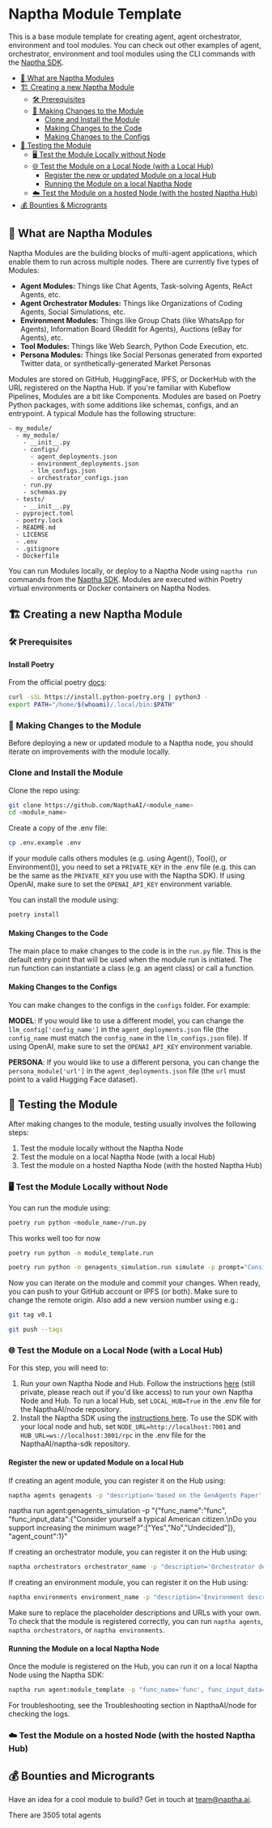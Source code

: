 # Naptha Module Template

This is a base module template for creating agent, agent orchestrator, environment and tool modules. You can check out other examples of agent, orchestrator, environment and tool modules using the CLI commands with the [Naptha SDK](https://github.com/NapthaAI/naptha-sdk). 

- [🧩 What are Naptha Modules](#-what-are-naptha-modules)
- [🏗 Creating a new Naptha Module](#-creating-a-new-naptha-module)
  - [🛠️ Prerequisites](#-prerequisites)
  - [🔧 Making Changes to the Module](#-making-changes-to-the-module)
    - [Clone and Install the Module](#clone-and-install-the-module)
    - [Making Changes to the Code](#making-changes-to-the-code)
    - [Making Changes to the Configs](#making-changes-to-the-configs)
- [🧪 Testing the Module](#-testing-the-module)
  - [🖥️ Test the Module Locally without Node](#-test-the-module-locally-without-node)
  - [🌐 Test the Module on a Local Node (with a Local Hub)](#-test-the-module-on-a-local-node-with-a-local-hub)
    - [Register the new or updated Module on a local Hub](#register-the-new-or-updated-module-on-a-local-hub)
    - [Running the Module on a local Naptha Node](#running-the-module-on-a-local-naptha-node)
  - [☁️ Test the Module on a hosted Node (with the hosted Naptha Hub)](#-test-the-module-on-a-hosted-node-with-the-hosted-naptha-hub)
- [💰 Bounties & Microgrants](#-bounties-and-microgrants)

## 🧩 What are Naptha Modules

Naptha Modules are the building blocks of multi-agent applications, which enable them to run across multiple nodes. There are currently five types of Modules:

- **Agent Modules:** Things like Chat Agents, Task-solving Agents, ReAct Agents, etc.
- **Agent Orchestrator Modules:** Things like Organizations of Coding Agents, Social Simulations, etc.
- **Environment Modules:** Things like Group Chats (like WhatsApp for Agents), Information Board (Reddit for Agents), Auctions (eBay for Agents), etc.
- **Tool Modules:** Things like Web Search, Python Code Execution, etc.
- **Persona Modules:** Things like Social Personas generated from exported Twitter data, or synthetically-generated Market Personas

Modules are stored on GitHub, HuggingFace, IPFS, or DockerHub with the URL registered on the Naptha Hub. If you're familiar with Kubeflow Pipelines, Modules are a bit like Components. Modules are based on Poetry Python packages, with some additions like schemas, configs, and an entrypoint. A typical Module has the following structure:

```
- my_module/
  - my_module/
    - __init__.py
    - configs/
      - agent_deployments.json
      - environment_deployments.json
      - llm_configs.json
      - orchestrator_configs.json
    - run.py
    - schemas.py
  - tests/
    - __init__.py
  - pyproject.toml
  - poetry.lock
  - README.md
  - LICENSE
  - .env
  - .gitignore
  - Dockerfile
```

You can run Modules locally, or deploy to a Naptha Node using `naptha run` commands from the [Naptha SDK](https://github.com/NapthaAI/naptha-sdk). Modules are executed within Poetry virtual environments or Docker containers on Naptha Nodes.

## 🏗 Creating a new Naptha Module

### 🛠 Prerequisites 

#### Install Poetry 

From the official poetry [docs](https://python-poetry.org/docs/#installing-with-the-official-installer):

```bash
curl -sSL https://install.python-poetry.org | python3 -
export PATH="/home/$(whoami)/.local/bin:$PATH"
```

### 🔧 Making Changes to the Module

Before deploying a new or updated module to a Naptha node, you should iterate on improvements with the module locally. 

### Clone and Install the Module

Clone the repo using:

```bash
git clone https://github.com/NapthaAI/<module_name>
cd <module_name>
```

Create a copy of the .env file:

```bash
cp .env.example .env
```

If your module calls others modules (e.g. using Agent(), Tool(), or Environment()), you need to set a ```PRIVATE_KEY``` in the .env file (e.g. this can be the same as the ```PRIVATE_KEY``` you use with the Naptha SDK). If using OpenAI, make sure to set the ```OPENAI_API_KEY``` environment variable.

You can install the module using:

```bash
poetry install
```

#### Making Changes to the Code

The main place to make changes to the code is in the ```run.py``` file. This is the default entry point that will be used when the module run is initiated. The run function can instantiate a class (e.g. an agent class) or call a function. 

#### Making Changes to the Configs

You can make changes to the configs in the ```configs``` folder. For example:

**MODEL**: If you would like to use a different model, you can change the ```llm_config['config_name']``` in the ```agent_deployments.json``` file (the ```config_name``` must match the ```config_name``` in the ```llm_configs.json``` file). If using OpenAI, make sure to set the ```OPENAI_API_KEY``` environment variable.

**PERSONA**: If you would like to use a different persona, you can change the ```persona_module['url']``` in the ```agent_deployments.json``` file (the ```url``` must point to a valid Hugging Face dataset).

## 🧪 Testing the Module

After making changes to the module, testing usually involves the following steps:

1. Test the module locally without the Naptha Node
2. Test the module on a local Naptha Node (with a local Hub)
3. Test the module on a hosted Naptha Node (with the hosted Naptha Hub)

### 🖥️ Test the Module Locally without Node

You can run the module using:

```bash
poetry run python <module_name>/run.py
```

This works well too for now 
```bash
poetry run python -m module_template.run
```

```bash
poetry run python -m genagents_simulation.run simulate -p prompt="Consider yourself a typical American citizen." question="Do you support increasing the minimum wage?" type="categorical" options="Yes,No,Undecided" agents=1
```

Now you can iterate on the module and commit your changes. When ready, you can push to your GitHub account or IPFS (or both). Make sure to change the remote origin. Also add a new version number using e.g.:

```bash
git tag v0.1
```

```bash
git push --tags
```

### 🌐 Test the Module on a Local Node (with a Local Hub)

For this step, you will need to:

1. Run your own Naptha Node and Hub. Follow the instructions [here](https://github.com/NapthaAI/node) (still private, please reach out if you'd like access) to run your own Naptha Node and Hub. To run a local Hub, set ```LOCAL_HUB=True``` in the .env file for the NapthaAI/node repository.
2. Install the Naptha SDK using the [instructions here](https://github.com/NapthaAI/naptha-sdk). To use the SDK with your local node and hub, set ```NODE_URL=http://localhost:7001``` and ```HUB_URL=ws://localhost:3001/rpc``` in the .env file for the NapthaAI/naptha-sdk repository.

#### Register the new or updated Module on a local Hub

If creating an agent module, you can register it on the Hub using:

```bash
naptha agents genagents -p "description='based on the GenAgents Paper' url='ipfs://QmNer9SRKmJPv4Ae3vdVYo6eFjPcyJ8uZ2rRSYd3koT6jg' type='package' version='0.1'" 
```
naptha run agent:genagents_simulation -p "{\"func_name\":\"func\", \"func_input_data\":{\"Consider yourself a typical American citizen.\nDo you support increasing the minimum wage?\":[\"Yes\",\"No\",\"Undecided\"]}, \"agent_count\":1}"

If creating an orchestrator module, you can register it on the Hub using:

```bash
naptha orchestrators orchestrator_name -p "description='Orchestrator description' url='ipfs://QmNer9SRKmJPv4Ae3vdVYo6eFjPcyJ8uZ2rRSYd3koT6jg' type='package' version='0.1'" 
```

If creating an environment module, you can register it on the Hub using:

```bash
naptha environments environment_name -p "description='Environment description' url='ipfs://QmNer9SRKmJPv4Ae3vdVYo6eFjPcyJ8uZ2rRSYd3koT6jg' type='package' version='0.1'" 
```

Make sure to replace the placeholder descriptions and URLs with your own. To check that the module is registered correctly, you can run ```naptha agents```, ```naptha orchestrators```, or ```naptha environments```.

#### Running the Module on a local Naptha Node

Once the module is registered on the Hub, you can run it on a local Naptha Node using the Naptha SDK:

```bash
naptha run agent:module_template -p "func_name='func', func_input_data='gm...'" 
```

For troubleshooting, see the Troubleshooting section in NapthaAI/node for checking the logs.

### ☁️ Test the Module on a hosted Node (with the hosted Naptha Hub)

## 💰 Bounties and Microgrants

Have an idea for a cool module to build? Get in touch at team@naptha.ai.

There are 3505 total agents

